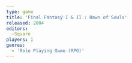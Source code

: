 ```yaml
---
type: game
title: 'Final Fantasy I & II : Dawn of Souls'
released: 2004
editors: 
  -Square
players: 1
genres:
  - 'Role Playing Game (RPG)'
---
```


